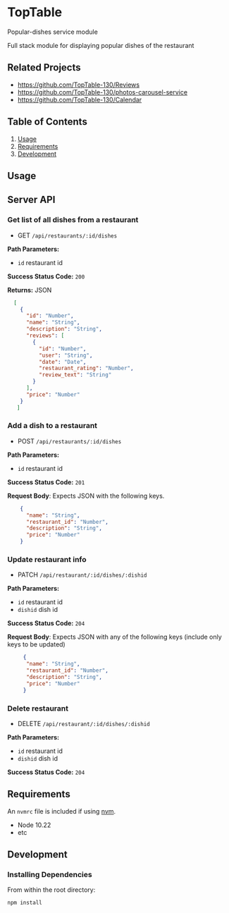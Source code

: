 # TopTable
Popular-dishes service module

Full stack module for displaying popular dishes of the restaurant

## Related Projects

  - https://github.com/TopTable-130/Reviews
  - https://github.com/TopTable-130/photos-carousel-service
  - https://github.com/TopTable-130/Calendar

## Table of Contents

1. [Usage](#Usage)
1. [Requirements](#requirements)
1. [Development](#development)

## Usage

## Server API

### Get list of all dishes from a restaurant
  * GET `/api/restaurants/:id/dishes`

**Path Parameters:**
  * `id` restaurant id

**Success Status Code:** `200`

**Returns:** JSON

```json
  [
    {
      "id": "Number",
      "name": "String",
      "description": "String",
      "reviews": [
        {
          "id": "Number",
          "user": "String",
          "date": "Date",
          "restaurant_rating": "Number",
          "review_text": "String"
        }
      ],
      "price": "Number"
    }
   ]
```

### Add a dish to a restaurant
  * POST `/api/restaurants/:id/dishes`

**Path Parameters:**
  * `id` restaurant id

**Success Status Code:** `201`

**Request Body**: Expects JSON with the following keys.

```json
    {
      "name": "String",
      "restaurant_id": "Number",
      "description": "String",
      "price": "Number"
    }
```


### Update restaurant info
  * PATCH `/api/restaurant/:id/dishes/:dishid`

**Path Parameters:**
  * `id` restaurant id
  * `dishid` dish id


**Success Status Code:** `204`

**Request Body**: Expects JSON with any of the following keys (include only keys to be updated)

```json
     {
      "name": "String",
      "restaurant_id": "Number",
      "description": "String",
      "price": "Number"
     }
```

### Delete restaurant
  * DELETE `/api/restaurant/:id/dishes/:dishid`

**Path Parameters:**
  * `id` restaurant id
  * `dishid` dish id

**Success Status Code:** `204`


## Requirements

An `nvmrc` file is included if using [nvm](https://github.com/creationix/nvm).

- Node 10.22
- etc

## Development

### Installing Dependencies

From within the root directory:

```sh
npm install
```
